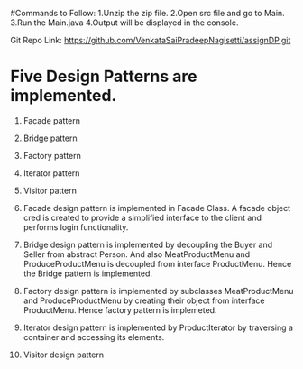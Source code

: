 #Commands to Follow:
1.Unzip the zip file.
2.Open src file and go to Main.
3.Run the Main.java
4.Output will be displayed in the console.

Git Repo Link:
https://github.com/VenkataSaiPradeepNagisetti/assignDP.git

# Five Design Patterns are implemented.
1. Facade pattern
2. Bridge pattern
3. Factory pattern
4. Iterator pattern
5. Visitor pattern

1. Facade design pattern is implemented in Facade Class. A facade object cred is created to provide a simplified interface to the client and performs login functionality.
2. Bridge design pattern is implemented by decoupling the Buyer and Seller from abstract Person. And also MeatProductMenu and ProduceProductMenu is decoupled from interface ProductMenu. Hence the Bridge pattern is implemented.
3. Factory design pattern is implemented by subclasses MeatProductMenu and ProduceProductMenu by creating their object from interface ProductMenu. Hence factory pattern is implemeted.
4. Iterator design pattern is implemented by ProductIterator by traversing a container and accessing its elements.
5. Visitor design pattern 